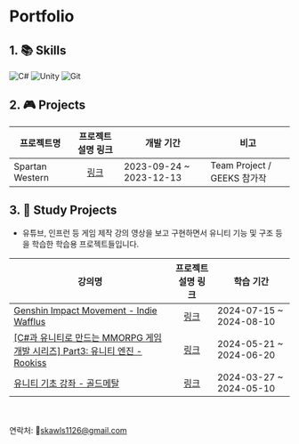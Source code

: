 # **Portfolio**
## 1. :books: Skills
![C#](https://img.shields.io/badge/c%23-%23239120.svg?style=for-the-badge&logo=csharp&logoColor=white) ![Unity](https://img.shields.io/badge/unity-%23000000.svg?style=for-the-badge&logo=unity&logoColor=white) ![Git](https://img.shields.io/badge/git-%23F05033.svg?style=for-the-badge&logo=git&logoColor=white)

## 2. :video_game: Projects
|프로젝트명|프로젝트 설명 링크|개발 기간|비고|
|---|:---:|---|---|
|Spartan Western|[링크](https://github.com/UserJin/SpartanWestern)|2023-09-24 ~ 2023-12-13|Team Project / GEEKS 참가작|

## 3.  :pencil: Study Projects
* 유튜브, 인프런 등 게임 제작 강의 영상을 보고 구현하면서 유니티 기능 및 구조 등을 학습한 학습용 프로젝트들입니다.

|강의명|프로젝트 설명 링크|학습 기간|
|---|:---:|---|
|[Genshin Impact Movement - Indie Wafflus](https://www.youtube.com/playlist?list=PL0yxB6cCkoWKuPoh_9dSvdItQENVx7YTW)|[링크](https://github.com/UserJin/GenshinLikeProject)|2024-07-15 ~ 2024-08-10|
|[\[C#과 유니티로 만드는 MMORPG 게임 개발 시리즈\] Part3: 유니티 엔진 - Rookiss](https://www.inflearn.com/course/mmorpg-%EC%9C%A0%EB%8B%88%ED%8B%B0)|[링크](https://github.com/UserJin/MMO_Unity)|2024-05-21 ~ 2024-06-20|
|[유니티 기초 강좌 - 골드메탈](https://www.youtube.com/playlist?list=PLO-mt5Iu5TeYI4dbYwWP8JqZMC9iuUIW2)|[링크](https://github.com/UserJin/GoldMetalTutorials)|2024-03-27 ~ 2024-05-10|



</br></br>
연락처: :email:skawls1126@gmail.com
